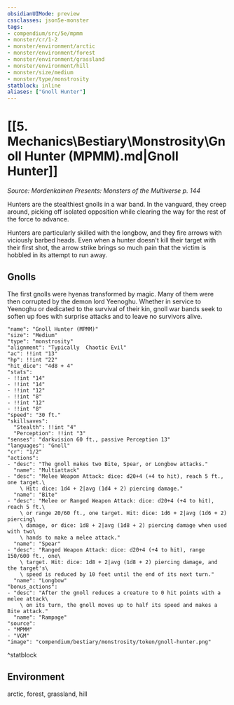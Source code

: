 ```yaml
---
obsidianUIMode: preview
cssclasses: json5e-monster
tags:
- compendium/src/5e/mpmm
- monster/cr/1-2
- monster/environment/arctic
- monster/environment/forest
- monster/environment/grassland
- monster/environment/hill
- monster/size/medium
- monster/type/monstrosity
statblock: inline
aliases: ["Gnoll Hunter"]
---
```

# [[5. Mechanics\Bestiary\Monstrosity\Gnoll Hunter (MPMM).md|Gnoll Hunter]]
*Source: Mordenkainen Presents: Monsters of the Multiverse p. 144*  

Hunters are the stealthiest gnolls in a war band. In the vanguard, they creep around, picking off isolated opposition while clearing the way for the rest of the force to advance.

Hunters are particularly skilled with the longbow, and they fire arrows with viciously barbed heads. Even when a hunter doesn't kill their target with their first shot, the arrow strike brings so much pain that the victim is hobbled in its attempt to run away.

## Gnolls

The first gnolls were hyenas transformed by magic. Many of them were then corrupted by the demon lord Yeenoghu. Whether in service to Yeenoghu or dedicated to the survival of their kin, gnoll war bands seek to soften up foes with surprise attacks and to leave no survivors alive.

```statblock
"name": "Gnoll Hunter (MPMM)"
"size": "Medium"
"type": "monstrosity"
"alignment": "Typically  Chaotic Evil"
"ac": !!int "13"
"hp": !!int "22"
"hit_dice": "4d8 + 4"
"stats":
- !!int "14"
- !!int "14"
- !!int "12"
- !!int "8"
- !!int "12"
- !!int "8"
"speed": "30 ft."
"skillsaves":
  "Stealth": !!int "4"
  "Perception": !!int "3"
"senses": "darkvision 60 ft., passive Perception 13"
"languages": "Gnoll"
"cr": "1/2"
"actions":
- "desc": "The gnoll makes two Bite, Spear, or Longbow attacks."
  "name": "Multiattack"
- "desc": "Melee Weapon Attack: dice: d20+4 (+4 to hit), reach 5 ft., one target.\
    \ Hit: dice: 1d4 + 2|avg (1d4 + 2) piercing damage."
  "name": "Bite"
- "desc": "Melee or Ranged Weapon Attack: dice: d20+4 (+4 to hit), reach 5 ft.\
    \ or range 20/60 ft., one target. Hit: dice: 1d6 + 2|avg (1d6 + 2) piercing\
    \ damage, or dice: 1d8 + 2|avg (1d8 + 2) piercing damage when used with two\
    \ hands to make a melee attack."
  "name": "Spear"
- "desc": "Ranged Weapon Attack: dice: d20+4 (+4 to hit), range 150/600 ft., one\
    \ target. Hit: dice: 1d8 + 2|avg (1d8 + 2) piercing damage, and the target's\
    \ speed is reduced by 10 feet until the end of its next turn."
  "name": "Longbow"
"bonus_actions":
- "desc": "After the gnoll reduces a creature to 0 hit points with a melee attack\
    \ on its turn, the gnoll moves up to half its speed and makes a Bite attack."
  "name": "Rampage"
"source":
- "MPMM"
- "VGM"
"image": "compendium/bestiary/monstrosity/token/gnoll-hunter.png"
```
^statblock

## Environment

arctic, forest, grassland, hill
